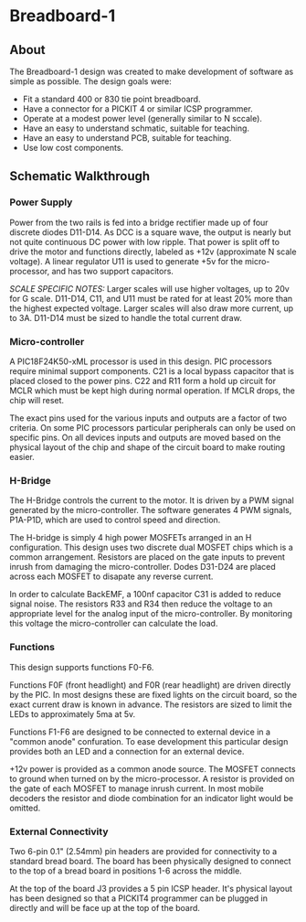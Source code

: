 # Breadboard-1

## About

The Breadboard-1 design was created to make development of software as
simple as possible.  The design goals were:

* Fit a standard 400 or 830 tie point breadboard.
* Have a connector for a PICKIT 4 or similar ICSP programmer.
* Operate at a modest power level (generally similar to N sccale).
* Have an easy to understand schmatic, suitable for teaching.
* Have an easy to understand PCB, suitable for teaching.
* Use low cost components.

## Schematic Walkthrough

### Power Supply

Power from the two rails is fed into a bridge rectifier made up of four
discrete diodes D11-D14.  As DCC is a square wave, the output is nearly but not
quite continuous DC power with low ripple.  That power is split off
to drive the motor and functions directly, labeled as +12v (approximate
N scale voltage).  A linear regulator U11 is used to generate +5v for the
micro-processor, and has two support capacitors.

*SCALE SPECIFIC NOTES:* Larger scales will use higher voltages, up to 20v for
G scale.  D11-D14, C11, and U11 must be rated for at least 20% more than the
highest expected voltage.  Larger scales will also draw more current, up to 3A.
D11-D14 must be sized to handle the total current draw.

### Micro-controller

A PIC18F24K50-xML processor is used in this design.  PIC processors require minimal
support components.  C21 is a local bypass capacitor that is placed closed to
the power pins.  C22 and R11 form a hold up circuit for MCLR which must be kept 
high during normal operation.  If MCLR drops, the chip will reset.

The exact pins used for the various inputs and outputs are a factor of two criteria.
On some PIC processors particular peripherals can only be used on specific pins.
On all devices inputs and outputs are moved based on the physical layout of the
chip and shape of the circuit board to make routing easier.

### H-Bridge

The H-Bridge controls the current to the motor.  It is driven by a PWM signal generated
by the micro-controller.  The software generates 4 PWM signals, P1A-P1D, which are used
to control speed and direction.

The H-bridge is simply 4 high power MOSFETs arranged in an H configuration.  This design
uses two discrete dual MOSFET chips which is a common arrangement.  Resistors are placed
on the gate inputs to prevent inrush from damaging the micro-controller. Dodes D31-D24 
are placed across each MOSFET to disapate any reverse current.

In order to calculate BackEMF, a 100nf capacitor C31 is added to reduce signal noise.  The
resistors R33 and R34 then reduce the voltage to an appropriate level for the analog 
input of the micro-controller.  By monitoring this voltage the micro-controller can
calculate the load.

### Functions

This design supports functions F0-F6.

Functions F0F (front headlight) and F0R (rear headlight) are driven directly by the PIC.
In most designs these are fixed lights on the circuit board, so the exact current draw is
known in advance.  The resistors are sized to limit the LEDs to approximately 5ma at 5v.

Functions F1-F6 are designed to be connected to external device in a "common anode"
confuration.  To ease development this particular design provides both an LED and a 
connection for an external device.

+12v power is provided as a common anode source.  The MOSFET connects to ground when turned
on by the micro-processor.  A resistor is provided on the gate of each MOSFET to manage
inrush current.  In most mobile decoders the resistor and diode combination for an indicator
light would be omitted.

### External Connectivity

Two 6-pin 0.1" (2.54mm) pin headers are provided for connectivity to a standard bread board.
The board has been physically designed to connect to the top of a bread board in positions
1-6 across the middle.  

At the top of the board J3 provides a 5 pin ICSP header.  It's physical layout has been
designed so that a PICKIT4 programmer can be plugged in directly and will be face up at
the top of the board.


